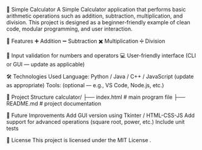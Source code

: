 🧮 Simple Calculator
A Simple Calculator application that performs basic arithmetic operations such as addition, subtraction, multiplication, and division.
This project is designed as a beginner-friendly example of clean code, modular programming, and user interaction.

🚀 Features
➕ Addition
➖ Subtraction
✖️ Multiplication
➗ Division

🧠 Input validation for numbers and operators
💻 User-friendly interface (CLI or GUI — update as applicable)

🛠️ Technologies Used
Language: Python / Java / C++ / JavaScript (update as appropriate)
Tools: (optional — e.g., VS Code, Node.js, etc.)

📂 Project Structure
calculator/
├── index.html          # main program file
├── README.md              # project documentation

🧩 Future Improvements
Add GUI version using Tkinter / HTML-CSS-JS
Add support for advanced operations (square root, power, etc.)
Include unit tests

📜 License
This project is licensed under the MIT License
.